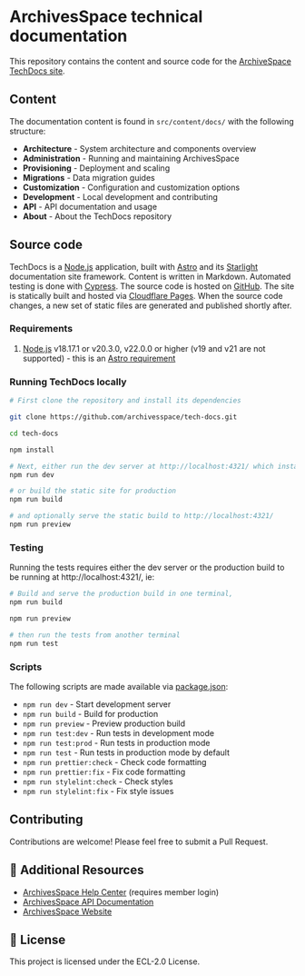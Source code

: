 # ArchivesSpace technical documentation

This repository contains the content and source code for the [ArchiveSpace TechDocs site](https://docs.archivesspace.org/).

## Content

The documentation content is found in `src/content/docs/` with the following structure:

- **Architecture** - System architecture and components overview
- **Administration** - Running and maintaining ArchivesSpace
- **Provisioning** - Deployment and scaling
- **Migrations** - Data migration guides
- **Customization** - Configuration and customization options
- **Development** - Local development and contributing
- **API** - API documentation and usage
- **About** - About the TechDocs repository

## Source code

TechDocs is a [Node.js](https://nodejs.org) application, built with [Astro](https://astro.build/) and its [Starlight](https://starlight.astro.build/) documentation site framework. Content is written in Markdown. Automated testing is done with [Cypress](https://www.cypress.io/). The source code is hosted on [GitHub](https://github.com/archivesspace/tech-docs). The site is statically built and hosted via [Cloudflare Pages](https://pages.cloudflare.com/). When the source code changes, a new set of static files are generated and published shortly after.

### Requirements

1. [Node.js](https://nodejs.org) v18.17.1 or v20.3.0, v22.0.0 or higher (v19 and v21 are not supported) - this is an [Astro requirement](https://docs.astro.build/en/install-and-setup/#prerequisites)

### Running TechDocs locally

```sh
# First clone the repository and install its dependencies

git clone https://github.com/archivesspace/tech-docs.git

cd tech-docs

npm install

# Next, either run the dev server at http://localhost:4321/ which instantly reflects changes to the source code,
npm run dev

# or build the static site for production
npm run build

# and optionally serve the static build to http://localhost:4321/
npm run preview
```

### Testing

Running the tests requires either the dev server or the production build to be running at http://localhost:4321/, ie:

```sh
# Build and serve the production build in one terminal,
npm run build

npm run preview

# then run the tests from another terminal
npm run test
```

### Scripts

The following scripts are made available via [package.json](./package.json):

- `npm run dev` - Start development server
- `npm run build` - Build for production
- `npm run preview` - Preview production build
- `npm run test:dev` - Run tests in development mode
- `npm run test:prod` - Run tests in production mode
- `npm run test` - Run tests in production mode by default
- `npm run prettier:check` - Check code formatting
- `npm run prettier:fix` - Fix code formatting
- `npm run stylelint:check` - Check styles
- `npm run stylelint:fix` - Fix style issues

## Contributing

Contributions are welcome! Please feel free to submit a Pull Request.

## 📖 Additional Resources

- [ArchivesSpace Help Center](https://archivesspace.atlassian.net/wiki/spaces/ADC/pages/917045261/ArchivesSpace+Help+Center) (requires member login)
- [ArchivesSpace API Documentation](https://archivesspace.github.io/archivesspace/api/)
- [ArchivesSpace Website](https://archivesspace.org)

## 📄 License

This project is licensed under the ECL-2.0 License.
